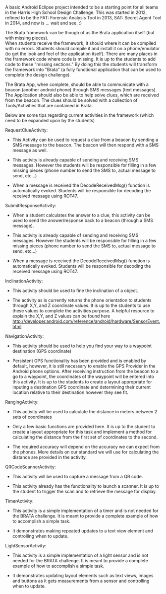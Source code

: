 A basic Android Eclipse project intended to be a starting point for all teams in the Harris High School Design Challenge.  This was started in 2012, refined to be the FAT: Forensic Analysis Tool in 2013, SAT: Secret Agent Tool in 2014, and now is ... wait and see. :)

The Brata framework can be though of as the Brata application itself (but with missing pieces).  
When students receive the framework, it should where it can be compiled with no errors.  Students 
should compile it and install it on a phone/emulator (to get the look and feel of the application 
itself).  There are many places in the framework code where code is missing.  It is up to the 
students to add code to these "missing sections." By doing this the students will transform the 
framework into "Brata" (a fully functional application that can be used to complete the design 
challenge).

The Brata App, when complete, should be able to communicate with a beacon (another android phone) 
through SMS messages (text messages).  The Application should also be able to help solve clues, 
which are received from the beacon.  The clues should be solved with a collection of 
Tools/Activities that are contained in Brata.

Below are some tips regarding current activities in the framework (which need to be expanded upon 
by the students)

RequestClueActivity:

 - This Activity can be used to request a clue from a beacon by sending a SMS message to the 
   beacon.  The beacon will then respond with a SMS message as well.
   
 - This activity is already capable of sending and receiving SMS messages.  However the students 
   will be responsible for filling in a few missing pieces (phone number to send the SMS to, 
   actual message to send, etc...)  
   
 - When a message is received the DecodeReceivedMsg() function is automatically evoked.  Students 
   will be responsible for decoding the received message using ROT47.

 

SubmitResponseActivity:

 - When a student calculates the answer to a clue, this activity can be used to send the 
   answer/response back to a beacon (through a SMS message).
   
 - This activity is already capable of sending and receiving SMS messages.  However the students 
   will be responsible for filling in a few missing pieces (phone number to send the SMS to, 
   actual message to send, etc...) 
   
 - When a message is received the DecodeReceivedMsg() function is automatically evoked.  Students 
   will be responsible for decoding the received message using ROT47.
 
 
 
InclinationActivity:

 - This activity should be used to fine the inclination of a object.
 
 - The activity as is currently returns the phone orientation to students through X,Y, and Z 
   coordinate values.  It is up to the students to use these values to complete the activities 
   purpose.  A helpful resource to explain the X,Y, and Z values can be found here 
   http://developer.android.com/reference/android/hardware/SensorEvent.html 


NavigationActivity:

 - This activity should be used to help you find your way to a waypoint destination (GPS coordinate)
 
 - Persistent GPS functionality has been provided and is enabled by default, however, it is 
   still necessary to enable the GPS Provider in the Android phone options.  After receiving 
   instruction from the beacon to a go to a waypoint, the coordinates of the waypoint will be 
   entered into this activity.  It is up to the students to create a layout appropriate for 
   inputing a destination GPS coordinate and determining their current location relative to 
   their destination however they see fit.


RangingActivity:

 - This activity will be used to calculate the distance in meters between 2 sets of coordinates
 
 - Only a few basic functions are provided here.  It is up to the student to create a layout 
   appropriate for this task and implement a method for calculating the distance from the first 
   set of coordinates to the second. 
   
 - The required accuracy will depend on the accuracy we can expect from the phones.  More details 
   on our standard we will use for calculating the distance are provided in the activity.


QRCodeScannerActivity:

 - This activity will be used to capture a message from a QR code.
 
 - This activity already has the functionality to launch a scanner.  It is up to the student 
   to trigger the scan and to retrieve the message for display.
 

TimerActivity:

 - This activity is a simple implementation of a timer and is not needed for the BRATA challenge.
   It is meant to provide a complete example of how to accomplish a simple task.
 
 - It demonstrates making repeated updates to a text view element and controlling when to update.


LightSensorActivity:

 - This activity is a simple implementation of a light sensor and is not needed for the BRATA challenge.
   It is meant to provide a complete example of how to accomplish a simple task.
 
 - It demonstrates updating layout elements such as text views, images and buttons as it gets 
   measurements from a sensor and controlling when to update.

